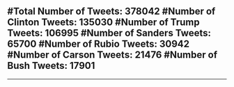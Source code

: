 #Total Number of Tweets: 378042 
#Number of Clinton Tweets: 135030
#Number of Trump Tweets: 106995
#Number of Sanders Tweets: 65700
#Number of Rubio Tweets: 30942
#Number of Carson Tweets: 21476
#Number of Bush Tweets: 17901
---
---

